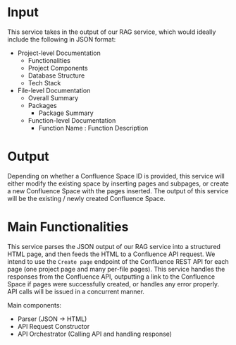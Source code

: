 # Input
This service takes in the output of our RAG service, which would ideally include the following in JSON format:
* Project-level Documentation
  * Functionalities
  * Project Components
  * Database Structure
  * Tech Stack
* File-level Documentation
  * Overall Summary
  * Packages
      * Package Summary
  * Function-level Documentation
      * Function Name : Function Description

# Output
Depending on whether a Confluence Space ID is provided, this service will either modify the existing space by inserting pages and subpages, or create a new Confluence Space with the pages inserted. The output of this service will be the existing / newly created Confluence Space.

# Main Functionalities
This service parses the JSON output of our RAG service into a structured HTML page, and then feeds the HTML to a Confluence API request. We intend to use the `Create page` endpoint of the Confluence REST API for each page (one project page and many per-file pages). This service handles the responses from the Confluence API, outputting a link to the Confluence Space if pages were successfully created, or handles any error properly. API calls will be issued in a concurrent manner. 

Main components:
* Parser (JSON -> HTML)
* API Request Constructor
* API Orchestrator (Calling API and handling response)
